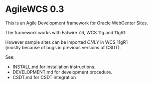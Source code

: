 # AgileWCS 0.3

This is an Agile Development framework for Oracle WebCenter Sites.

The framework works with Fatwire 7.6, WCS 11g and 11gR1

However sample sites can be imported  *ONLY* in WCS 11gR1  
(mostly because of bugs in previous versions of CSDT).

See:

- INSTALL.md for installation instructions.
- DEVELOPMENT.md for development procedure.
- CSDT.md for CSDT integration
